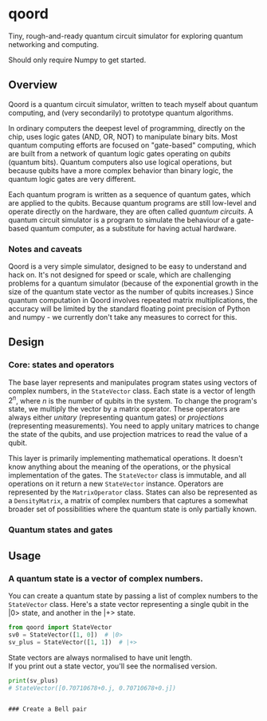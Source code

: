 # qoord
Tiny, rough-and-ready quantum circuit simulator for exploring quantum 
networking and computing.

Should only require Numpy to get started.

## Overview
Qoord is a quantum circuit simulator, written to teach myself about quantum 
computing, and (very secondarily) to prototype quantum algorithms.  

In ordinary computers the deepest level of programming, directly on the chip, 
uses logic gates (AND, OR, NOT) to manipulate binary bits.  Most quantum 
computing efforts are focused on "gate-based" computing, which are built from 
a network of quantum logic gates operating on _qubits_ (quantum bits).  Quantum
computers also use logical operations, but because qubits have a more complex 
behavior than binary logic, the quantum logic gates are very different.

Each quantum program is written as a sequence of quantum gates, which are applied 
to the qubits.  Because quantum programs are still low-level and operate directly on
the hardware, they are often called _quantum circuits_.  A quantum circuit simulator 
is a program to simulate the behaviour of a gate-based quantum computer, as a substitute
for having actual hardware.  

### Notes and caveats
Qoord is a very simple simulator, 
designed to be easy to understand and hack on.  It's not designed for speed 
or scale, which are challenging problems for a quantum simulator (because 
of the exponential growth in the size of the quantum state vector as the 
number of qubits increases.)  Since quantum computation in Qoord involves 
repeated matrix multiplications, the accuracy will be limited by the standard
floating point precision of Python and numpy - we currently don't take any 
measures to correct for this.


## Design
### Core: states and operators
The base layer represents and manipulates program states using vectors of 
complex numbers, in the `StateVector` class.  Each state is a vector of 
length $2^n$, where $n$ is the number of qubits in the system.  To change 
the program's state, we multiply the vector by a matrix operator.  These 
operators are always either _unitary_ (representing quantum gates) or 
_projections_ (representing measurements).  You need to apply unitary 
matrices to change the state of the qubits, and use projection matrices to 
read the value of a qubit.

This layer is primarily implementing mathematical operations.  It doesn't 
know anything about the meaning of the operations, or the physical 
implementation of the gates.  The `StateVector` class is immutable, and 
all operations on it return a new `StateVector` instance.  Operators are 
represented by the `MatrixOperator` class. States can also be represented 
as a `DensityMatrix`, a matrix of complex numbers that captures a somewhat 
broader set of possibilities where the quantum state is only partially known.

### Quantum states and gates


## Usage

### A quantum state is a vector of complex numbers.
You can create a quantum state by passing a list of complex numbers 
to the `StateVector` class.  Here's a state vector representing a
single qubit in the |0> state, and another in the |+> state.
```python
from qoord import StateVector
sv0 = StateVector([1, 0])  # |0>
sv_plus = StateVector([1, 1])  # |+>
```
State vectors are always normalised to have unit length.  
If you print out a state vector, you'll see the normalised version.
```python
print(sv_plus)
# StateVector([0.70710678+0.j, 0.70710678+0.j])
```

```

### Create a Bell pair
```


```